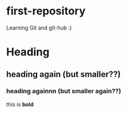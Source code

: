# first-repository
Learning Git and git-hub :)

# Heading

## heading  again (but smaller??)

### heading againnn (but smaller again??)


this is **bold**
